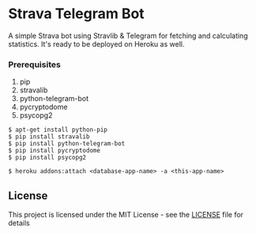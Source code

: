 # Strava Telegram Bot

A simple Strava bot using Stravlib & Telegram for fetching and calculating statistics. It's ready to be deployed on Heroku as well.

### Prerequisites

1. pip
2. stravalib
3. python-telegram-bot
4. pycryptodome
5. psycopg2

```
$ apt-get install python-pip
$ pip install stravalib
$ pip install python-telegram-bot
$ pip install pycryptodome
$ pip install psycopg2
```

```
$ heroku addons:attach <database-app-name> -a <this-app-name>
```

## License

This project is licensed under the MIT License - see the [LICENSE](https://github.com/panchambharadwaj/strava-telegram-bot/blob/master/LICENSE) file for details
